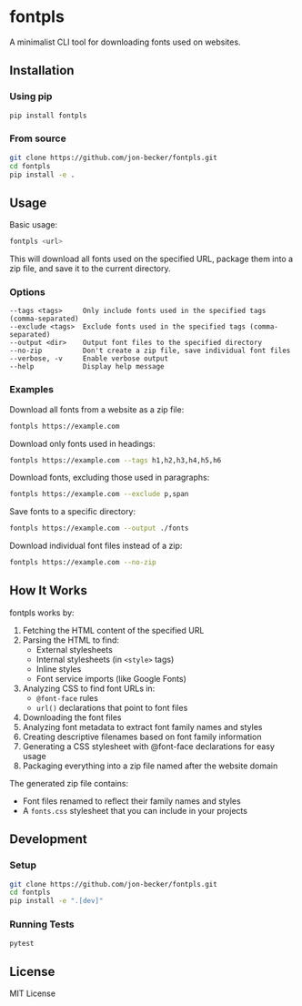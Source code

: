 # fontpls

A minimalist CLI tool for downloading fonts used on websites.

## Installation

### Using pip

```bash
pip install fontpls
```

### From source

```bash
git clone https://github.com/jon-becker/fontpls.git
cd fontpls
pip install -e .
```

## Usage

Basic usage:

```bash
fontpls <url>
```

This will download all fonts used on the specified URL, package them into a zip file, and save it to the current directory.

### Options

```
--tags <tags>     Only include fonts used in the specified tags (comma-separated)
--exclude <tags>  Exclude fonts used in the specified tags (comma-separated)
--output <dir>    Output font files to the specified directory
--no-zip          Don't create a zip file, save individual font files
--verbose, -v     Enable verbose output
--help            Display help message
```

### Examples

Download all fonts from a website as a zip file:

```bash
fontpls https://example.com
```

Download only fonts used in headings:

```bash
fontpls https://example.com --tags h1,h2,h3,h4,h5,h6
```

Download fonts, excluding those used in paragraphs:

```bash
fontpls https://example.com --exclude p,span
```

Save fonts to a specific directory:

```bash
fontpls https://example.com --output ./fonts
```

Download individual font files instead of a zip:

```bash
fontpls https://example.com --no-zip
```

## How It Works

fontpls works by:

1. Fetching the HTML content of the specified URL
2. Parsing the HTML to find:
   - External stylesheets
   - Internal stylesheets (in `<style>` tags)
   - Inline styles
   - Font service imports (like Google Fonts)
3. Analyzing CSS to find font URLs in:
   - `@font-face` rules
   - `url()` declarations that point to font files
4. Downloading the font files
5. Analyzing font metadata to extract font family names and styles
6. Creating descriptive filenames based on font family information
7. Generating a CSS stylesheet with @font-face declarations for easy usage
8. Packaging everything into a zip file named after the website domain

The generated zip file contains:
- Font files renamed to reflect their family names and styles
- A `fonts.css` stylesheet that you can include in your projects

## Development

### Setup

```bash
git clone https://github.com/jon-becker/fontpls.git
cd fontpls
pip install -e ".[dev]"
```

### Running Tests

```bash
pytest
```

## License

MIT License
